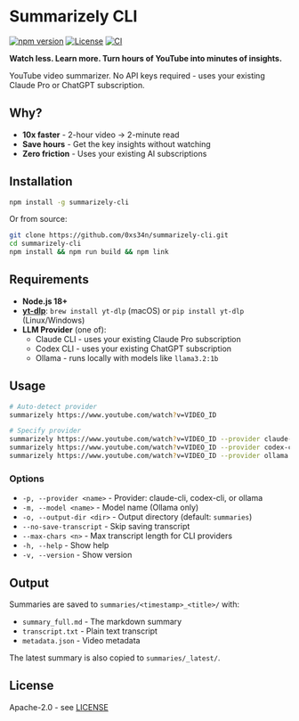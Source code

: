 # Summarizely CLI

[![npm version](https://img.shields.io/npm/v/summarizely-cli.svg)](https://www.npmjs.com/package/summarizely-cli)
[![License](https://img.shields.io/badge/license-Apache%202.0-blue.svg)](LICENSE)
[![CI](https://github.com/0xs34n/summarizely-cli/actions/workflows/ci.yml/badge.svg)](https://github.com/0xs34n/summarizely-cli/actions)

**Watch less. Learn more. Turn hours of YouTube into minutes of insights.**

YouTube video summarizer. No API keys required - uses your existing Claude Pro or ChatGPT subscription.

## Why?

- **10x faster** - 2-hour video → 2-minute read
- **Save hours** - Get the key insights without watching  
- **Zero friction** - Uses your existing AI subscriptions

## Installation

```bash
npm install -g summarizely-cli
```

Or from source:
```bash
git clone https://github.com/0xs34n/summarizely-cli.git
cd summarizely-cli
npm install && npm run build && npm link
```

## Requirements

- **Node.js 18+**
- **[yt-dlp](https://github.com/yt-dlp/yt-dlp)**: `brew install yt-dlp` (macOS) or `pip install yt-dlp` (Linux/Windows)
- **LLM Provider** (one of):
  - Claude CLI - uses your existing Claude Pro subscription
  - Codex CLI - uses your existing ChatGPT subscription  
  - Ollama - runs locally with models like `llama3.2:1b`

## Usage

```bash
# Auto-detect provider
summarizely https://www.youtube.com/watch?v=VIDEO_ID

# Specify provider
summarizely https://www.youtube.com/watch?v=VIDEO_ID --provider claude-cli
summarizely https://www.youtube.com/watch?v=VIDEO_ID --provider codex-cli
summarizely https://www.youtube.com/watch?v=VIDEO_ID --provider ollama --model llama3.2:1b
```

### Options

- `-p, --provider <name>` - Provider: claude-cli, codex-cli, or ollama
- `-m, --model <name>` - Model name (Ollama only)
- `-o, --output-dir <dir>` - Output directory (default: `summaries`)
- `--no-save-transcript` - Skip saving transcript
- `--max-chars <n>` - Max transcript length for CLI providers
- `-h, --help` - Show help
- `-v, --version` - Show version

## Output

Summaries are saved to `summaries/<timestamp>_<title>/` with:
- `summary_full.md` - The markdown summary
- `transcript.txt` - Plain text transcript
- `metadata.json` - Video metadata

The latest summary is also copied to `summaries/_latest/`.

## License

Apache-2.0 - see [LICENSE](./LICENSE)